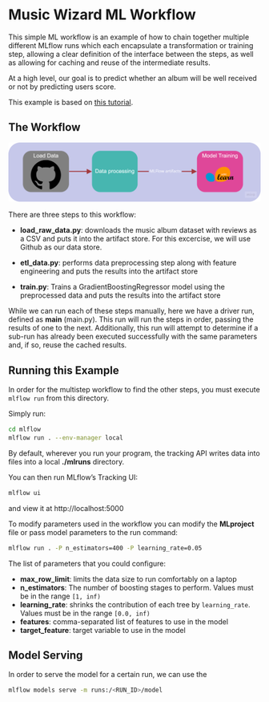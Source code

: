 # Music Wizard ML Workflow 

This simple ML workflow is an example of how to
chain together multiple different MLflow runs which each encapsulate
a transformation or training step, allowing a clear definition of the
interface between the steps, as well as allowing for caching and reuse
of the intermediate results.

At a high level, our goal is to predict whether an album will be well received or not by predicting users score. 

This example is based
on [this tutorial](https://github.com/mlflow/mlflow/tree/master/examples/multistep_workflow).

## The Workflow

![image](../assets/flow_diagram.png)

There are three steps to this workflow:

- **load_raw_data.py**: downloads the music album dataset with reviews as a CSV and puts it into the artifact store. For this excercise, we will use Github as our data store.

- **etl_data.py**: performs data preprocessing step along with feature engineering and puts the results into the artifact store

- **train.py**: Trains a GradientBoostingRegressor model using the preprocessed data and puts the results into the artifact store

While we can run each of these steps manually, here we have a driver
run, defined as **main** (main.py). This run will run
the steps in order, passing the results of one to the next.
Additionally, this run will attempt to determine if a sub-run has
already been executed successfully with the same parameters and, if so,
reuse the cached results.

## Running this Example
In order for the multistep workflow to find the other steps, you must
execute ``mlflow run`` from this directory. 

Simply run:

```bash
cd mlflow
mlflow run . --env-manager local
```

By default, wherever you run your program, the tracking API writes data into files into a local **./mlruns** directory. 

You can then run MLflow’s Tracking UI:
```bash
mlflow ui
```

and view it at http://localhost:5000

To modify parameters used in the workflow you can modify the **MLproject** file or pass model parameters 
to the run command:

```bash
mlflow run . -P n_estimators=400 -P learning_rate=0.05
```

The list of parameters that you could configure:
- **max_row_limit**: limits the data size to run comfortably on a laptop
- **n_estimators**: The number of boosting stages to perform. Values must be in the range `[1, inf)`
- **learning_rate**: shrinks the contribution of each tree by `learning_rate`.  Values must be in the range `[0.0, inf)`
- **features**: comma-separated list of features to use in the model
- **target_feature**: target variable to use in the model

## Model Serving

In order to serve the model for a certain run, we can use the 
```bash
mlflow models serve -m runs:/<RUN_ID>/model
```

